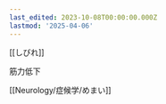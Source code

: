 ```yaml
---
last_edited: 2023-10-08T00:00:00.000Z
lastmod: '2025-04-06'
---
```





[[しびれ]]

筋力低下

[[Neurology/症候学/めまい]]
